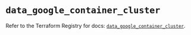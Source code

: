 # `data_google_container_cluster`

Refer to the Terraform Registry for docs: [`data_google_container_cluster`](https://registry.terraform.io/providers/hashicorp/google/6.41.0/docs/data-sources/container_cluster).
